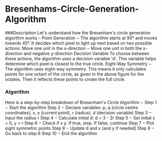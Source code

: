 # Bresenhams-Circle-Generation-Algorithm
###Description 
Let's understand how the Bresenham's circle generation algorithm works –
Point Generation − The algorithm starts at 90° and moves towards 45°. It decides which pixel to light up next based on two possible actions:
Move one unit in the x-direction − Move one unit in both the x-direction and negative y-direction
Decision Variable To choose between these actions, the algorithm uses a decision variable 'd'. This variable helps determine which pixel is closest to the true circle.
Eight-Way Symmetry − The algorithm uses eight-way symmetry. This means it only calculates points for one octant of the circle, as given in the above figure for the octates. Then it reflects these points to create the full circle.
### Algorithm 
Here is a step-by-step breakdown of Bresenham's Circle Algorithm −
                 Step 1 − Start the algorithm
                 Step 2 − Declare variables: p, q (circle centre coordinates), x, y (current point), r (radius), d (decision variable)
                 Step 3 − Input the radius r
                Step 4 − Calculate initial d: d = 3 - 2r
                Step 5 − Set initial x = 0, y = r
                Step 6 − Check if x y. If true, stop. If false, continue
                Step 7 − Plot eight symmetric points
                Step 8 − Update d and x (and y if needed)
                Step 9 − Go back to step 6
                Step 10 − End the algorithm 
